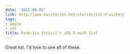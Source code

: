 ```yaml
---
date: '2015-06-02'
link: http://www.macstories.net/stories/ios-9-wishes/
tags:
- apple
- ios
title: Federico Viticii's iOS 9 wish list
---
```


Great list. I'd love to see all of these.
